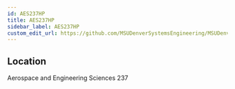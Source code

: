 ```yaml
---
id: AES237HP
title: AES237HP
sidebar_label: AES237HP
custom_edit_url: https://github.com/MSUDenverSystemsEngineering/MSUDenverSystemsEngineering.github.io/edit/source/docs/printer-AES237HP.md
---
```


## Location
Aerospace and Engineering Sciences 237
